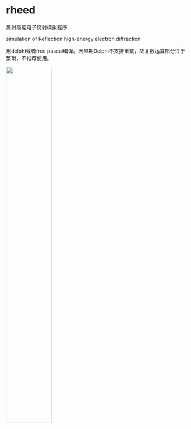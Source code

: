 # rheed

反射高能电子衍射模拟程序

simulation of Reflection high-energy electron diffraction

用delphi或者free pascal编译。因早期Delphi不支持重载，故复数运算部分过于繁琐，不推荐使用。

<img src='https://raw.githubusercontent.com/scarsty/rheed/master/1.png' width='50%'/>
